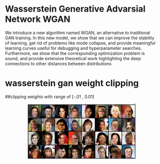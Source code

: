 # Wasserstein Generative Advarsial Network WGAN
We introduce a new algorithm named WGAN, an alternative to traditional GAN training. In this new model, we show that we can improve the stability of learning, get rid of problems like mode collapse, and provide meaningful learning curves useful for debugging and hyperparameter searches. Furthermore, we show that the corresponding optimization problem is sound, and provide extensive theoretical work highlighting the deep connections to other distances between distributions

# wasserstein gan weight clipping
##clipping weights with range of [-.01 , 0.01]
<p align="center">
    <img src="../assets/w9.PNG" width="360"\>
</p>
